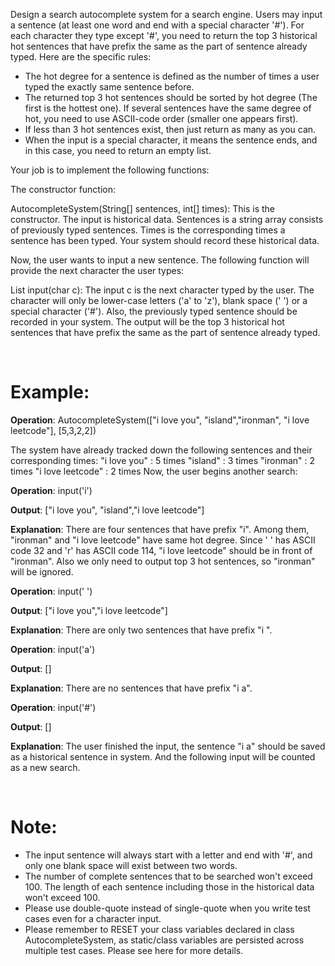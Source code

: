 Design a search autocomplete system for a search engine. Users may input a sentence (at least one word and end with a special character '#'). For each character they type except '#', you need to return the top 3 historical hot sentences that have prefix the same as the part of sentence already typed. Here are the specific rules:

- The hot degree for a sentence is defined as the number of times a user typed the exactly same sentence before.
- The returned top 3 hot sentences should be sorted by hot degree (The first is the hottest one). If several sentences have the same degree of hot, you need to use ASCII-code order (smaller one appears first).
- If less than 3 hot sentences exist, then just return as many as you can.
- When the input is a special character, it means the sentence ends, and in this case, you need to return an empty list.

Your job is to implement the following functions:

The constructor function:

AutocompleteSystem(String[] sentences, int[] times): This is the constructor. The input is historical data. Sentences is a string array consists of previously typed sentences. Times is the corresponding times a sentence has been typed. Your system should record these historical data.

Now, the user wants to input a new sentence. The following function will provide the next character the user types:

List<String> input(char c): The input c is the next character typed by the user. The character will only be lower-case letters ('a' to 'z'), blank space (' ') or a special character ('#'). Also, the previously typed sentence should be recorded in your system. The output will be the top 3 historical hot sentences that have prefix the same as the part of sentence already typed.

 
# Example:
**Operation**: AutocompleteSystem(["i love you", "island","ironman", "i love leetcode"], [5,3,2,2])

The system have already tracked down the following sentences and their corresponding times:
"i love you" : 5 times
"island" : 3 times
"ironman" : 2 times
"i love leetcode" : 2 times
Now, the user begins another search:

**Operation**: input('i')

**Output**: ["i love you", "island","i love leetcode"]

**Explanation**:
There are four sentences that have prefix "i". Among them, "ironman" and "i love leetcode" have same hot degree. Since ' ' has ASCII code 32 and 'r' has ASCII code 114, "i love leetcode" should be in front of "ironman". Also we only need to output top 3 hot sentences, so "ironman" will be ignored.

**Operation**: input(' ')

**Output**: ["i love you","i love leetcode"]

**Explanation**:
There are only two sentences that have prefix "i ".

**Operation**: input('a')

**Output**: []

**Explanation**:
There are no sentences that have prefix "i a".

**Operation**: input('#')

**Output**: []

**Explanation**:
The user finished the input, the sentence "i a" should be saved as a historical sentence in system. And the following input will be counted as a new search.

 
# Note:

- The input sentence will always start with a letter and end with '#', and only one blank space will exist between two words.
- The number of complete sentences that to be searched won't exceed 100. The length of each sentence including those in the historical data won't exceed 100.
- Please use double-quote instead of single-quote when you write test cases even for a character input.
- Please remember to RESET your class variables declared in class AutocompleteSystem, as static/class variables are persisted across multiple test cases. Please see here for more details.
